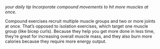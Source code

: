 _your daily tip_ 
*Incorporate compound movements to hit more muscles at once.*

Compound exercises recruit multiple muscle groups and two or more joints at once. That’s opposed to isolation exercises, which target one muscle group (like bicep curls). Because they help you get more done in less time, they’re great for increasing overall muscle mass, and they also burn more calories because they require more energy output.